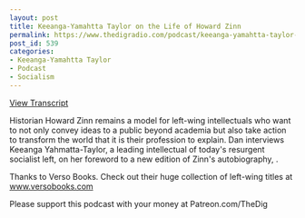 ```yaml
---
layout: post
title: Keeanga-Yamahtta Taylor on the Life of Howard Zinn
permalink: https://www.thedigradio.com/podcast/keeanga-yamahtta-taylor-on-the-life-of-howard-zinn/index.html
post_id: 539
categories: 
- Keeanga-Yamahtta Taylor
- Podcast
- Socialism
---
```


[View Transcript](https://www.jacobinmag.com/2018/11/howard-zinns-life-on-the-frontlines)


Historian Howard Zinn remains a model for left-wing intellectuals who want to not only convey ideas to a public beyond academia but also take action to transform the world that it is their profession to explain. Dan interviews Keeanga Yahmatta-Taylor, a leading intellectual of today's resurgent socialist left, on her foreword to a new edition of Zinn's autobiography, 
.

Thanks to Verso Books. Check out their huge collection of left-wing titles at www.versobooks.com

Please support this podcast with your money at Patreon.com/TheDig